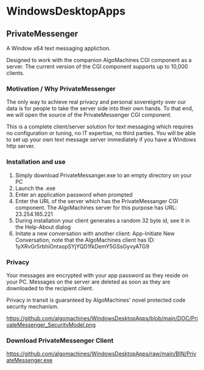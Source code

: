# WindowsDesktopApps

## PrivateMessenger

A Window x64 text messaging appliction. 

Designed to work with the companion AlgoMachines CGI component as a server. The current version of the CGI  component supports up to 10,000 clients.

### Motivation / Why PrivateMessenger

The only way to achieve real privacy and personal sovereignty over our data is for people to take the server side into their own hands. To that end, we will open the source of the PrivateMessenger CGI component.

This is a complete client/server solution for text messaging which requires no configuration or tuning, no IT expertise, no third parties. You will be able to set up your own text message server immediately if you have a Windows http server.

### Installation and use

1) Simply download PrivateMessanger.exe to an empty directory on your PC
2) Launch the .exe
3) Enter an application password when prompted
4) Enter the URL of the server which has the PrivateMessanger CGI component. The AlgoMachines server for this purpose has URL: 23.254.165.221
5) During installation your client generates a random 32 byte id, see it in the Help-About dialog
6) Initate a new conversation with another client: App-Initiate New Conversation, note that the AlgoMachines client has ID: 1yXRvGr5rbhiOntxopSYjYQD1fkDemY5GSsGyvyATG9

### Privacy

Your messages are encrypted with your app password as they reside on your PC. Messages on the server are deleted as soon as they are downloaded to the recipient client.

Privacy in transit is guaranteed by AlgoMachines' novel protected code security mechanism.

https://github.com/algomachines/WindowsDesktopApps/blob/main/DOC/PrivateMessenger_SecurityModel.png

### Download PrivateMessenger Client

https://github.com/algomachines/WindowsDesktopApps/raw/main/BIN/PrivateMessenger.exe

